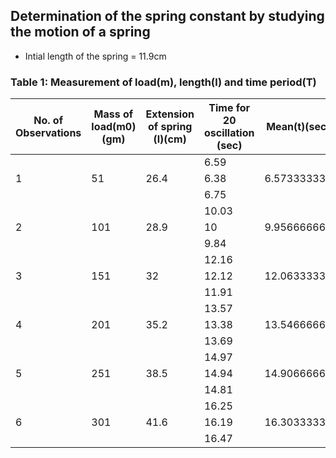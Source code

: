 ## Determination of the spring constant by studying the motion of a spring



* Intial length of the spring = 11.9cm


### Table 1: Measurement of load(m), length(l) and time period(T)


No. of Observations|Mass of load(m0)(gm)|Extension of spring (l)(cm)|Time for 20 oscillation (sec)|Mean(t)(sec)|Time period (T=t/20)(sec)|T^2(sec^2)
-------------------|--------------------|---------------------------|-----------------------------|------------|-------------------------|------------
                   |                    |                           |6.59                         |            |                         |
1                  |51                  |26.4                       |6.38                         |6.573333333 |0.3286666667             |0.1080217778
                   |                    |                           |6.75                         |            |                         |
                   |                    |                           |10.03                        |            |                         |
2                  |101                 |28.9                       |10                           |9.956666667 |0.4978333333             |0.2478380278
                   |                    |                           |9.84                         |            |                         |
                   |                    |                           |12.16                        |            |                         |
3                  |151                 |32                         |12.12                        |12.06333333 |0.6031666667             |0.3638100278
                   |                    |                           |11.91                        |            |                         |
                   |                    |                           |13.57                        |            |                         |
4                  |201                 |35.2                       |13.38                        |13.54666667 |0.6773333333             |0.4587804444
                   |                    |                           |13.69                        |            |                         |
                   |                    |                           |14.97                        |            |                         |
5                  |251                 |38.5                       |14.94                        |14.90666667 |0.7453333333             |0.5555217778
                   |                    |                           |14.81                        |            |                         |
                   |                    |                           |16.25                        |            |                         |
6                  |301                 |41.6                       |16.19                        |16.30333333 |0.8151666667             |0.6644966944
                   |                    |                           |16.47                        |            |                         |



